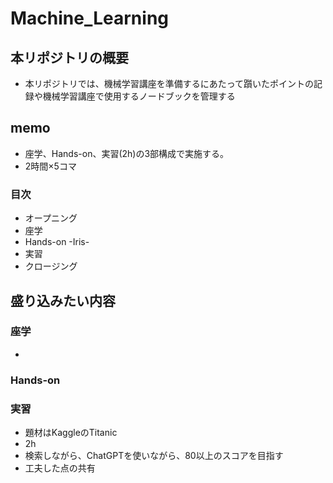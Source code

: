 # Machine_Learning
## 本リポジトリの概要
- 本リポジトリでは、機械学習講座を準備するにあたって躓いたポイントの記録や機械学習講座で使用するノードブックを管理する
## memo
- 座学、Hands-on、実習(2h)の3部構成で実施する。
- 2時間×5コマ
### 目次
- オープニング
- 座学
- Hands-on -Iris-
- 実習
- クロージング
## 盛り込みたい内容
### 座学
- 
### Hands-on
### 実習
- 題材はKaggleのTitanic
- 2h
- 検索しながら、ChatGPTを使いながら、80以上のスコアを目指す
- 工夫した点の共有